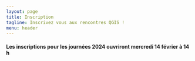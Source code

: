 ```yaml
---
layout: page
title: Inscription
tagline: Inscrivez vous aux rencontres QGIS !
menu: header
---
```



#### Les inscriptions pour les journées 2024 ouvriront mercredi 14 février à 14 h
